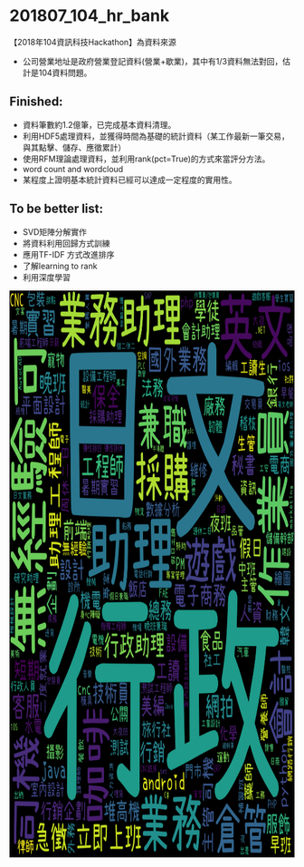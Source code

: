 # 201807_104_hr_bank

【2018年104資訊科技Hackathon】為資料來源
* 公司營業地址是政府營業登記資料(營業+歇業)，其中有1/3資料無法對回，估計是104資料問題。

## Finished:

* 資料筆數約1.2億筆，已完成基本資料清理。
* 利用HDF5處理資料，並獲得時間為基礎的統計資料（某工作最新一筆交易，與其點擊、儲存、應徵累計）
* 使用RFM理論處理資料，並利用rank(pct=True)的方式來當評分方法。
* word count and wordcloud
* 某程度上證明基本統計資料已經可以達成一定程度的實用性。


## To be better list:

* SVD矩陣分解實作
* 將資料利用回歸方式訓練
* 應用TF-IDF 方式改進排序 
* 了解learning to rank
* 利用深度學習

<img src="https://github.com/kuonumber/201807_104_hr_bank/blob/master/keyword.png?raw=true" width="1000" height="1000">

